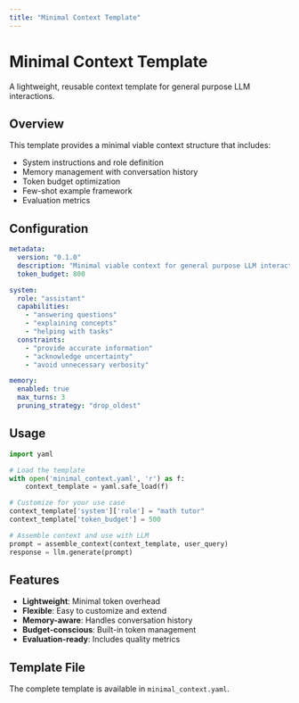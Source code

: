 ```yaml
---
title: "Minimal Context Template"
---
```


# Minimal Context Template

A lightweight, reusable context template for general purpose LLM interactions.

## Overview

This template provides a minimal viable context structure that includes:
- System instructions and role definition
- Memory management with conversation history
- Token budget optimization
- Few-shot example framework
- Evaluation metrics

## Configuration

```yaml
metadata:
  version: "0.1.0"
  description: "Minimal viable context for general purpose LLM interactions"
  token_budget: 800

system:
  role: "assistant"
  capabilities:
    - "answering questions"
    - "explaining concepts"
    - "helping with tasks"
  constraints:
    - "provide accurate information"
    - "acknowledge uncertainty"
    - "avoid unnecessary verbosity"

memory:
  enabled: true
  max_turns: 3
  pruning_strategy: "drop_oldest"
```

## Usage

```python
import yaml

# Load the template
with open('minimal_context.yaml', 'r') as f:
    context_template = yaml.safe_load(f)

# Customize for your use case
context_template['system']['role'] = "math tutor"
context_template['token_budget'] = 500

# Assemble context and use with LLM
prompt = assemble_context(context_template, user_query)
response = llm.generate(prompt)
```

## Features

- **Lightweight**: Minimal token overhead
- **Flexible**: Easy to customize and extend  
- **Memory-aware**: Handles conversation history
- **Budget-conscious**: Built-in token management
- **Evaluation-ready**: Includes quality metrics

## Template File

The complete template is available in `minimal_context.yaml`.
